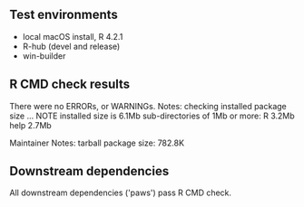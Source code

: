 ## Test environments

* local macOS install, R 4.2.1
* R-hub (devel and release)
* win-builder

## R CMD check results

There were no ERRORs, or WARNINGs.
Notes:
checking installed package size ... NOTE
  installed size is  6.1Mb
  sub-directories of 1Mb or more:
    R      3.2Mb
    help   2.7Mb

Maintainer Notes: tarball package size:  782.8K

## Downstream dependencies

All downstream dependencies ('paws') pass R CMD check.
